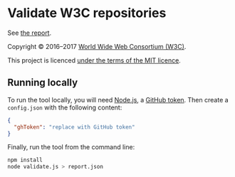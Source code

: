 # Validate W3C repositories

See [the report](https://w3c.github.io/validate-repos/report.html).

Copyright &copy; 2016&ndash;2017 [World Wide Web Consortium (W3C)](https://www.w3.org/).

This project is licenced [under the terms of the MIT licence](LICENSE.md).

## Running locally

To run the tool locally, you will need [Node.js](https://nodejs.org/), a
[GitHub token](https://help.github.com/en/github/authenticating-to-github/creating-a-personal-access-token-for-the-command-line).
Then create a `config.json` with the following content:

```json
{
  "ghToken": "replace with GitHub token"
}
```

Finally, run the tool from the command line:
```bash
npm install
node validate.js > report.json
```
